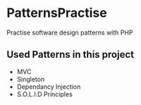 # PatternsPractise
Practise software design patterns with PHP

## Used Patterns in this project
- MVC
- Singleton
- Dependancy Injection
- S.O.L.I.D Principles
